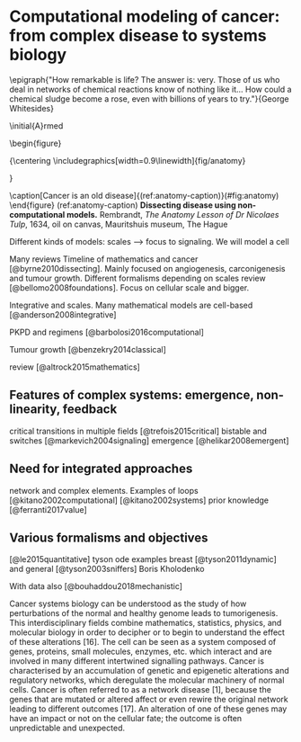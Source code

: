 # Computational modeling of cancer: from complex disease to systems biology

\epigraph{"How remarkable is life? The answer is: very. Those of us who deal in networks of chemical reactions know of nothing like it... How could a chemical sludge become a rose, even with billions of years to try."}{George Whitesides}



\initial{A}rmed 






\begin{figure}

{\centering \includegraphics[width=0.9\linewidth]{fig/anatomy} 

}

\caption[Cancer is an old disease]{(ref:anatomy-caption)}(\#fig:anatomy)
\end{figure}
(ref:anatomy-caption) **Dissecting disease using non-computational models.**  Rembrandt, *The Anatomy Lesson of Dr Nicolaes Tulp*, 1634, oil on canvas, Mauritshuis museum, The Hague

Different kinds of models: scales --> focus to signaling. We will model a cell

Many reviews
Timeline of mathematics and cancer [@byrne2010dissecting]. Mainly focused on angiogenesis, carconigenesis and tumour growth. Different formalisms depending on scales review [@bellomo2008foundations]. Focus on cellular scale and bigger.

Integrative and scales. Many mathematical models are cell-based [@anderson2008integrative]

PKPD and regimens [@barbolosi2016computational]

Tumour growth [@benzekry2014classical]

review [@altrock2015mathematics]


## Features of complex systems: emergence, non-linearity, feedback

critical transitions in multiple fields [@trefois2015critical]
bistable and switches [@markevich2004signaling]
emergence [@helikar2008emergent]

## Need for integrated approaches

network and complex elements. Examples of loops [@kitano2002computational] [@kitano2002systems]
prior knowledge [@ferranti2017value]

## Various formalisms and objectives

[@le2015quantitative]
tyson ode examples breast [@tyson2011dynamic] and general [@tyson2003sniffers]
Boris Kholodenko

With data also [@bouhaddou2018mechanistic]


Cancer systems biology can be understood as the study of how perturbations of
the normal and healthy genome leads to tumorigenesis. This interdisciplinary fields
combine mathematics, statistics, physics, and molecular biology in order to decipher
or to begin to understand the effect of these alterations [16].
The cell can be seen as a system composed of genes, proteins, small molecules,
enzymes, etc. which interact and are involved in many different intertwined signalling
pathways. Cancer is characterised by an accumulation of genetic and epigenetic
alterations and regulatory networks, which deregulate the molecular machinery
of normal cells. Cancer is often referred to as a network disease [1], because the
genes that are mutated or altered affect or even rewire the original network leading
to different outcomes [17]. An alteration of one of these genes may have an impact
or not on the cellular fate; the outcome is often unpredictable and unexpected.
